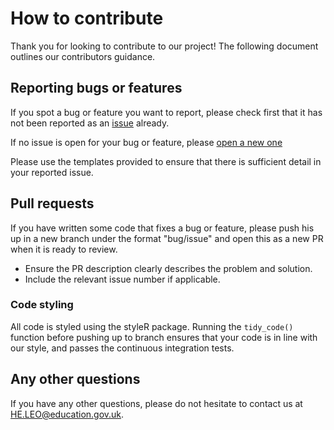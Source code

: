 # How to contribute

Thank you for looking to contribute to our project! The following document outlines our contributors guidance.

## Reporting bugs or features

If you spot a bug or feature you want to report, please check first that it has not been reported as an [issue](https://github.com/dfe-analytical-servicesleo-graduate-industry-dashboard/issues) already.

If no issue is open for your bug or feature, please [open a new one](https://github.com/dfe-analytical-services/leo-graduate-industry-dashboard/issues/new)

Please use the templates provided to ensure that there is sufficient detail in your reported issue.

## Pull requests

If you have written some code that fixes a bug or feature, please push his up in a new branch under the format "bug/issue" and open this as a new PR when it is ready to review.

- Ensure the PR description clearly describes the problem and solution. 
- Include the relevant issue number if applicable.

### Code styling

All code is styled using the styleR package. Running the `tidy_code()` function before pushing up to branch ensures that your code is in line with our style, and passes the continuous integration tests.

## Any other questions

If you have any other questions, please do not hesitate to contact us at [HE.LEO@education.gov.uk](mailto:HE.LEO@education.gov.uk).
